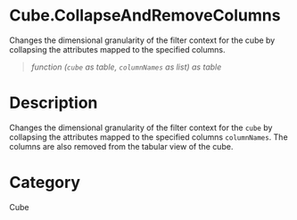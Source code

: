 # Cube.CollapseAndRemoveColumns
Changes the dimensional granularity of the filter context for the cube by collapsing the attributes mapped to the specified columns.
> _function (<code>cube</code> as table, <code>columnNames</code> as list) as table_

# Description 
Changes the dimensional granularity of the filter context for the <code>cube</code> by collapsing the attributes mapped to the specified columns <code>columnNames</code>. The columns are also removed from the tabular view of the cube.
# Category 
Cube
